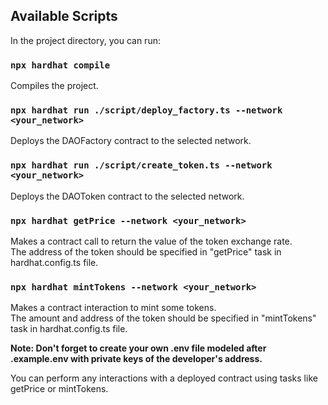 ## Available Scripts

In the project directory, you can run:

### `npx hardhat compile`

Compiles the project.


### `npx hardhat run ./script/deploy_factory.ts --network <your_network>`

Deploys the DAOFactory contract to the selected network.

### `npx hardhat run ./script/create_token.ts --network <your_network>`

Deploys the DAOToken contract to the selected network.

### `npx hardhat getPrice --network <your_network>`

Makes a contract call to return the value of the token exchange rate.  
The address of the token should be specified in "getPrice" task in hardhat.config.ts file.

### `npx hardhat mintTokens --network <your_network>`

Makes a contract interaction to mint some tokens.  
The amount and address of the token should be specified in "mintTokens" task in hardhat.config.ts file.  

**Note: Don't forget to create your own .env file modeled after .example.env with private keys of the developer's address.**  
  
You can perform any interactions with a deployed contract using tasks like getPrice or mintTokens.
